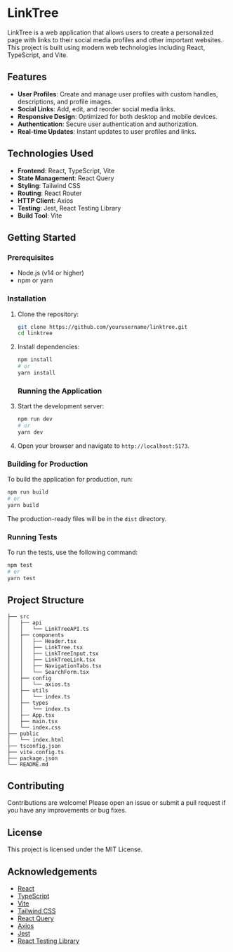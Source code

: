 # LinkTree

LinkTree is a web application that allows users to create a personalized page with links to their social media profiles and other important websites. This project is built using modern web technologies including React, TypeScript, and Vite.

## Features

- **User Profiles**: Create and manage user profiles with custom handles, descriptions, and profile images.
- **Social Links**: Add, edit, and reorder social media links.
- **Responsive Design**: Optimized for both desktop and mobile devices.
- **Authentication**: Secure user authentication and authorization.
- **Real-time Updates**: Instant updates to user profiles and links.

## Technologies Used

- **Frontend**: React, TypeScript, Vite
- **State Management**: React Query
- **Styling**: Tailwind CSS
- **Routing**: React Router
- **HTTP Client**: Axios
- **Testing**: Jest, React Testing Library
- **Build Tool**: Vite

## Getting Started

### Prerequisites

- Node.js (v14 or higher)
- npm or yarn

### Installation

1. Clone the repository:

   ```sh
   git clone https://github.com/yourusername/linktree.git
   cd linktree
   ```
  
2. Install dependencies:

   ```sh
   npm install
   # or
   yarn install
   ```

   ### Running the Application

1. Start the development server:

   ```sh
   npm run dev
   # or
   yarn dev
   ```

2. Open your browser and navigate to `http://localhost:5173`.

### Building for Production

To build the application for production, run:

```sh
npm run build
# or
yarn build
```

The production-ready files will be in the `dist` directory.

### Running Tests

To run the tests, use the following command:

```sh
npm test
# or
yarn test
```

## Project Structure

```plaintext
├── src
│   ├── api
│   │   └── LinkTreeAPI.ts
│   ├── components
│   │   ├── Header.tsx
│   │   ├── LinkTree.tsx
│   │   ├── LinkTreeInput.tsx
│   │   ├── LinkTreeLink.tsx
│   │   ├── NavigationTabs.tsx
│   │   └── SearchForm.tsx
│   ├── config
│   │   └── axios.ts
│   ├── utils
│   │   └── index.ts
│   ├── types
│   │   └── index.ts
│   ├── App.tsx
│   ├── main.tsx
│   └── index.css
├── public
│   └── index.html
├── tsconfig.json
├── vite.config.ts
├── package.json
└── README.md
```

## Contributing

Contributions are welcome! Please open an issue or submit a pull request if you have any improvements or bug fixes.

## License

This project is licensed under the MIT License.

## Acknowledgements

- [React](https://reactjs.org/)
- [TypeScript](https://www.typescriptlang.org/)
- [Vite](https://vitejs.dev/)
- [Tailwind CSS](https://tailwindcss.com/)
- [React Query](https://react-query.tanstack.com/)
- [Axios](https://axios-http.com/)
- [Jest](https://jestjs.io/)
- [React Testing Library](https://testing-library.com/docs/react-testing-library/intro/)